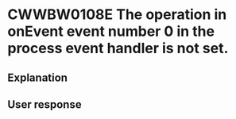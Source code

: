 # CWWBW0108E The operation in onEvent event number 0 in the process event handler is not set.

## Explanation

## User response